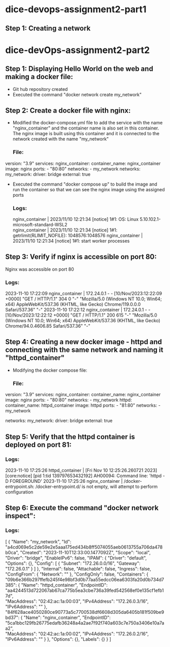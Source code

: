 # dice-devops-assignment2-part1

## Step 1: Creating a network
# dice-devOps-assignment2-part2

## Step 1: Displaying Hello World on the web and making a docker file:
* Git hub repository created
* Executed the command "docker network create my_network"

## Step 2: Create a docker file with nginx:
* Modified the docker-compose.yml file to add the service with the name "nginx_container" and the container name is also set in this container. The nginx image is built using this container and it is connected to the network created with the name "my_network"
  ### File:
version: "3.9"
services:
  nginx_container:
    container_name: nginx_container
    image: nginx
    ports:
      - "80:80"
    networks:
      - my_network 
networks:
  my_network:
    driver: bridge
    external: true



    
* Executed the command "docker compose up" to build the image and run the container so that we can see the nginx image using the assigned ports
  ### Logs:
  nginx_container  | 2023/11/10 12:21:34 [notice] 1#1: OS: Linux 5.10.102.1-microsoft-standard-WSL2      
  nginx_container  | 2023/11/10 12:21:34 [notice] 1#1: getrlimit(RLIMIT_NOFILE): 1048576:1048576
  nginx_container  | 2023/11/10 12:21:34 [notice] 1#1: start worker processes

## Step 3: Verify if nginx is accessible on port 80:
Nginx was accessible on port 80
  ### Logs:
  2023-11-10 17:22:09 nginx_container  | 172.24.0.1 - - [10/Nov/2023:12:22:09 +0000] "GET / HTTP/1.1" 304 0 "-" "Mozilla/5.0 (Windows NT 10.0; Win64; x64)  AppleWebKit/537.36 (KHTML, like Gecko) Chrome/119.0.0.0 Safari/537.36" "-"
  2023-11-10 17:22:12 nginx_container  | 172.24.0.1 - - [10/Nov/2023:12:22:12 +0000] "GET / HTTP/1.1" 200 615 "-" "Mozilla/5.0 (Windows NT 10.0; Win64; x64) AppleWebKit/537.36 (KHTML, like Gecko) Chrome/94.0.4606.85 Safari/537.36" "-"

## Step 4: Creating a new docker image - httpd and connecting with the same network and naming it "httpd_container"
* Modifying the docker compose file:
  ### File:
version: "3.9"
services:
  nginx_container:
    container_name: nginx_container
    image: nginx
    ports:
      - "80:80"
    networks:
      - my_network 
  httpd:
    container_name: httpd_container
    image: httpd
    ports:
      - "81:80"
    networks:
      - my_network
  
networks:
  my_network:
    driver: bridge
    external: true


## Step 5: Verify that the httpd container is deployed on port 81:
 ### Logs:
  2023-11-10 17:25:26 httpd_container  | [Fri Nov 10 12:25:26.260721 2023] [core:notice] [pid 1:tid 139797653432192] AH00094: Command line: 'httpd -D FOREGROUND'
  2023-11-10 17:25:26 nginx_container  | /docker-entrypoint.sh: /docker-entrypoint.d/ is not empty, will attempt to perform configuration

## Step 6: Execute the command "docker network inspect":
 ### Logs:
 [
    {
        "Name": "my_network",
        "Id": "a4cd069e5c2de59e2e5aaa175ed434b8ff5074055aeb0613755a706da478b0ca",
        "Created": "2023-11-10T12:33:00.1477092Z",
        "Scope": "local",
        "Driver": "bridge",
        "EnableIPv6": false,
        "IPAM": {
            "Driver": "default",
            "Options": {},
            "Config": [
                {
                    "Subnet": "172.26.0.0/16",
                    "Gateway": "172.26.0.1"
                }
            ]
        },
        "Internal": false,
        "Attachable": false,
        "Ingress": false,
        "ConfigFrom": {
            "Network": ""
        },
        "ConfigOnly": false,
        "Containers": {
            "09b6e366b297ffefb245f4e98bf3d0b77aa55edcc06ea6303fa20d0b734d7385": {
                "Name": "httpd_container",
                "EndpointID": "aa4244513d722067ab67ca775b5ea3cbe736a39fed542568ef0e135cf1efb17d",      
                "MacAddress": "02:42:ac:1a:00:03",
                "IPv4Address": "172.26.0.3/16",
                "IPv6Address": ""
            },
            "84f628ace4050280ce90773a5c7700538df6608d305da6405b181f509be9bd37": {
                "Name": "nginx_container",
                "EndpointID": "5ca1bbc129fb26775edafb36248a4a2ae7f92f740a603c7e750a3406e10a7aa2",      
                "MacAddress": "02:42:ac:1a:00:02",
                "IPv4Address": "172.26.0.2/16",
                "IPv6Address": ""
            }
        },
        "Options": {},
        "Labels": {}
    }
]

